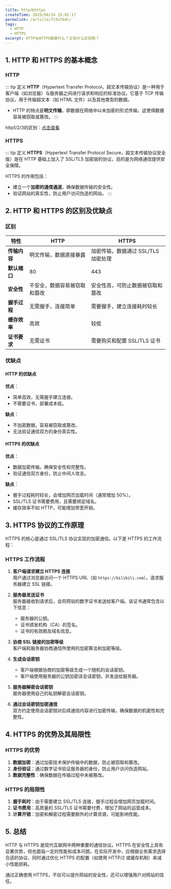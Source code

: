 ```yaml
---
title: http与https
createTime: 2025/06/24 15:02:17
permalink: /article/fi5n7bdc/
tags:
  - HTTP
  - HTTPS
excerpt: HTTP与HTTPS都是什么？又有什么区别呢？
---
```


## 1. HTTP 和 HTTPS 的基本概念

### HTTP

::: tip 定义
**HTTP**（Hypertext Transfer Protocol，超文本传输协议）是一种用于客户端（如浏览器）与服务器之间进行请求和响应的标准协议。它基于 TCP 传输协议，用于传输超文本（如 HTML 文件）以及其他类型的数据。

- HTTP 的特点是**明文传输**，即数据在网络中以未加密的形式传输，这使得数据容易被窃取或篡改。
:::

http1/2/3的区别：[点击查看](/HTTP/http1,http2,http3的区别.md)

### HTTPS
::: tip 定义
**HTTPS**（Hypertext Transfer Protocol Secure，超文本传输协议安全版）是在 HTTP 基础上加入了 SSL/TLS 加密层的协议，目的是为网络通信提供安全保障。

HTTPS 的作用包括：
  - 建立一个**加密的通信通道**，确保数据传输的安全性。
  - 验证网站的真实性，防止用户访问伪造的网站。
:::
## 2. HTTP 和 HTTPS 的区别及优缺点

### 区别
| 特性                | HTTP                                  | HTTPS                                   |
|---------------------|---------------------------------------|----------------------------------------|
| **传输内容**         | 明文传输，数据直接暴露                | 加密传输，数据通过 SSL/TLS 加密处理     |
| **默认端口**         | 80                                   | 443                                    |
| **安全性**           | 不安全，数据容易被窃取和篡改          | 安全性高，可防止数据被窃取和篡改        |
| **握手过程**         | 无需握手，连接简单                   | 需要握手，建立连接耗时较长             |
| **缓存效率**         | 高效                                | 较低                                   |
| **证书要求**         | 无需证书                             | 需要购买和配置 SSL/TLS 证书             |

### 优缺点
#### HTTP 的优缺点
**优点**：
- 简单高效，无需握手建立连接。
- 不需要证书，部署成本低。

**缺点**：
- 不加密数据，容易被窃取或篡改。
- 无法验证通信双方的身份真实性。

#### HTTPS 的优缺点
**优点**：
- 数据加密传输，确保安全性和完整性。
- 验证通信双方身份，防止中间人攻击。

**缺点**：
- 握手过程耗时较长，会增加网页加载时间（通常增加 50%）。
- SSL/TLS 证书需要费用，且需要绑定域名。
- 缓存效率不如 HTTP，可能增加带宽开销。

## 3. HTTPS 协议的工作原理

HTTPS 的核心是通过 SSL/TLS 协议实现的加密通信。以下是 HTTPS 的工作流程：

### HTTPS 工作流程
1. **客户端请求建立 HTTPS 连接**  
   用户通过浏览器访问一个 HTTPS URL（如 `https://bilibili.com`），请求服务器建立 SSL 链接。

2. **服务器发送证书**  
   服务器接收到请求后，会将网站的数字证书发送给客户端。该证书通常包含以下信息：
   - 服务器的公钥。
   - 证书颁发机构（CA）的签名。
   - 证书的有效期及域名信息。

3. **协商 SSL 链接的加密等级**  
   客户端和服务器协商通信所使用的加密算法和加密等级。

4. **生成会话密钥**  
   - 客户端根据协商的加密等级生成一个随机的会话密钥。
   - 客户端使用服务器的公钥加密该会话密钥，并发送给服务器。

5. **服务器解密会话密钥**  
   服务器使用自己的私钥解密会话密钥。

6. **通过会话密钥加密通信**  
   双方约定使用会话密钥对后续通信内容进行加密传输，确保数据的机密性和完整性。

## 4. HTTPS 的优势及其局限性

### HTTPS 的优势
1. **数据加密**：通过加密技术保护传输中的数据，防止被窃取和篡改。
2. **身份验证**：通过数字证书验证服务器的身份，防止用户访问伪造网站。
3. **数据完整性**：确保数据在传输过程中未被篡改。

### HTTPS 的局限性
1. **握手耗时**：由于需要建立 SSL/TLS 连接，握手过程会增加网页加载时间。
2. **证书费用**：高质量的 SSL/TLS 证书需要付费，增加了网站的运营成本。
3. **计算开销**：加密和解密过程需要额外的计算资源，可能影响性能。

## 5. 总结

HTTP 与 HTTPS 是现代互联网中两种重要的通信协议。HTTPS 在安全性上具有显著优势，但也面临一定的性能和成本问题。在实际开发中，应根据业务需求选择合适的协议，同时通过优化 HTTPS 的配置（如使用 HTTP/2 或缓存机制）来减小性能损耗。

通过正确使用 HTTPS，不仅可以提升网站的安全性，还可以增强用户对网站的信任。
